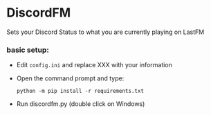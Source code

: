 # DiscordFM

Sets your Discord Status to what you are currently playing on LastFM


### basic setup:


 * Edit `config.ini` and replace XXX with your information

 * Open the command prompt and type:
    ```
    python -m pip install -r requirements.txt 
    ```
 * Run discordfm.py (double click on Windows)
